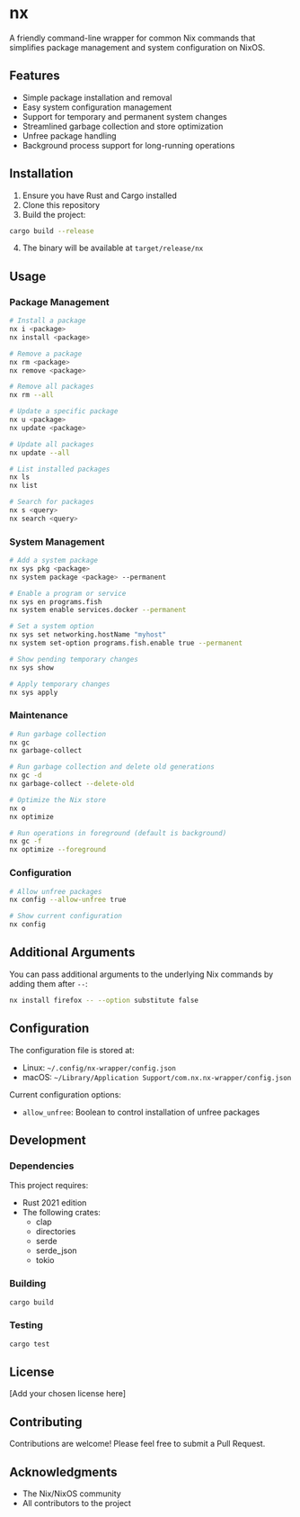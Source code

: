 # nx

A friendly command-line wrapper for common Nix commands that simplifies package management and system configuration on NixOS.

## Features

- Simple package installation and removal
- Easy system configuration management
- Support for temporary and permanent system changes
- Streamlined garbage collection and store optimization
- Unfree package handling
- Background process support for long-running operations

## Installation

1. Ensure you have Rust and Cargo installed
2. Clone this repository
3. Build the project:
```bash
cargo build --release
```
4. The binary will be available at `target/release/nx`

## Usage

### Package Management

```bash
# Install a package
nx i <package>
nx install <package>

# Remove a package
nx rm <package>
nx remove <package>

# Remove all packages
nx rm --all

# Update a specific package
nx u <package>
nx update <package>

# Update all packages
nx update --all

# List installed packages
nx ls
nx list

# Search for packages
nx s <query>
nx search <query>
```

### System Management

```bash
# Add a system package
nx sys pkg <package>
nx system package <package> --permanent

# Enable a program or service
nx sys en programs.fish
nx system enable services.docker --permanent

# Set a system option
nx sys set networking.hostName "myhost"
nx system set-option programs.fish.enable true --permanent

# Show pending temporary changes
nx sys show

# Apply temporary changes
nx sys apply
```

### Maintenance

```bash
# Run garbage collection
nx gc
nx garbage-collect

# Run garbage collection and delete old generations
nx gc -d
nx garbage-collect --delete-old

# Optimize the Nix store
nx o
nx optimize

# Run operations in foreground (default is background)
nx gc -f
nx optimize --foreground
```

### Configuration

```bash
# Allow unfree packages
nx config --allow-unfree true

# Show current configuration
nx config
```

## Additional Arguments

You can pass additional arguments to the underlying Nix commands by adding them after `--`:

```bash
nx install firefox -- --option substitute false
```

## Configuration

The configuration file is stored at:
- Linux: `~/.config/nx-wrapper/config.json`
- macOS: `~/Library/Application Support/com.nx.nx-wrapper/config.json`

Current configuration options:
- `allow_unfree`: Boolean to control installation of unfree packages

## Development

### Dependencies

This project requires:
- Rust 2021 edition
- The following crates:
  - clap
  - directories
  - serde
  - serde_json
  - tokio

### Building

```bash
cargo build
```

### Testing

```bash
cargo test
```

## License

[Add your chosen license here]

## Contributing

Contributions are welcome! Please feel free to submit a Pull Request.

## Acknowledgments

- The Nix/NixOS community
- All contributors to the project